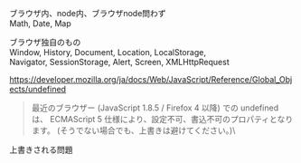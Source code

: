ブラウザ内、node内、ブラウザnode問わず\
Math, Date, Map

ブラウザ独自のもの\
Window, History, Document, Location, LocalStorage,\
Navigator, SessionStorage, Alert, Screen, XMLHttpRequest

https://developer.mozilla.org/ja/docs/Web/JavaScript/Reference/Global_Objects/undefined
> 最近のブラウザー (JavaScript 1.8.5 / Firefox 4 以降) での undefined は、 ECMAScript 5 仕様により、設定不可、書込不可のプロパティとなります。 (そうでない場合でも、上書きは避けてください。)\

上書きされる問題


